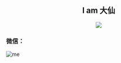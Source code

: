 <h2 align="center">I am 大仙</h2>

<p align="center"><img src="https://raw.githubusercontent.com/Hansen-hjs/Hansen-hjs.github.io/photos/me.jpg"></img></p>

### 微信：

![me](https://raw.githubusercontent.com/Hansen-hjs/Hansen-hjs.github.io/photos/wechart.jpg)
